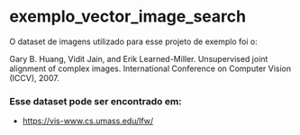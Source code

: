 # exemplo_vector_image_search

O dataset de imagens utilizado para esse projeto de exemplo foi o: 

Gary B. Huang, Vidit Jain, and Erik Learned-Miller.
Unsupervised joint alignment of complex images.
International Conference on Computer Vision (ICCV), 2007.

### Esse dataset pode ser encontrado em:
- https://vis-www.cs.umass.edu/lfw/
